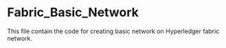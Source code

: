 # Fabric_Basic_Network
This file contain the code for creating basic network on Hyperledger fabric network.
